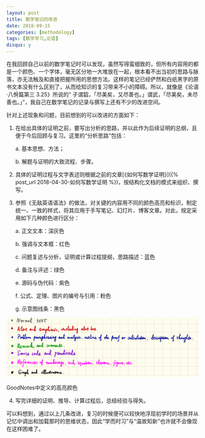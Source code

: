 ```yaml
---
layout: post
title: 数学笔记的改进
date: 2018-09-15
categories: [methodology]
tags: [数学学习,论语]
disqus: y
---
```


在我回顾自己以前的数学笔记时可以发现，虽然写得蛮细致的，但所有内容用的都是一个颜色、一个字体，毫无区分地一大堆放在一起，根本看不出当初的思路与脉落，亦无法触及和直接把握所用的思想方法。这样的笔记已经俨然和白纸黑字的原书文本没有什么区别了，从而给知识的复习带来不小的障碍。所以，就像是《论语·八佾篇第三 3.25》所说的“ 子谓韶，「尽美矣，又尽善也。」谓武，「尽美矣，未尽善也。」”，我自己在数学笔记的记录与撰写上还有不少的改进空间。

针对上述现象和问题，目前想到的可以改进的方面如下：

1. 在给出具体的证明之前，要写出分析的思路，并以此作为后续证明的总纲，且便于今后回顾与复习。这里的“分析思路”包括：

   a. 基本思想、方法；

   b. 解题与证明的大致流程、步骤。

2. 具体的证明过程与文字表述则根据之前的文章[《如何写数学证明》]({% post_url 2018-04-30-如何写数学证明 %})，按结构化文档的模式来组织、撰写。

3. 参照《无敌英语语法》的做法，对关键的内容用不同的颜色高亮和标识，制定统一、一致的样式，将其应用于手写笔记、幻灯片、博客文章。对此，规定采用如下几种颜色进行区分：

   a. 正文文本：深灰色

   b. 强调与文本框：红色

   c. 问题复述与分析，证明或计算过程提纲，思路描述：蓝色

   d. 备注与评述：绿色

   e. 源码与伪代码：紫色

   f. 公式、定理、图片的编号与引用：粉色

   g. 示意图线条：黑色

![](/figures/p54001517.jpg)

GoodNotes中定义的高亮颜色

4. 写完详细的证明、推导、计算过程后，总结经验与得失。

可以料想到，通过以上几条改进，复习的时候便可以较快地浮现初学时的场景并从记忆中调出和加载那时的思维状态，因此“学而时习”与“温故知新”也许就不会像现在这样困难了。
